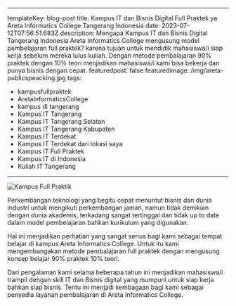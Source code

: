 ---
templateKey: blog-post
title: Kampus IT dan Bisnis Digital Full Praktek ya Areta Informatics College Tangerang Indonesia
date: 2023-07-12T07:56:51.683Z
description: Mengapa Kampus IT dan Bisnis Digital Tangerang Indonesia Areta Informatics College mengusung model pembelajaran full praktek? karena tujuan untuk mendidik mahasiswa/i siap kerja sebelum mereka
  lulus kuliah. Dengan metode pembalajaran 90% praktek dengan 10% teori
  menjadikan mahasiswa/i kami bisa bekerja dan punya bisnis dengan cepat.
featuredpost: false
featuredimage: /img/areta-publicspeacking.jpg
tags:
  - kampusfullpraktek
  - AretaInformaticsCollege
  - kampus di tangerang
  - Kampus IT Tangerang
  - Kampus IT Tangerang Selatan
  - Kampus IT Tangerang Kabupaten
  - Kampus IT Terdekat
  - Kampus IT Terdekat dari lokasi saya
  - Kampus IT Full Praktek
  - Kampus IT di Indonesia
  - Kuliah IT Tangerang
  ---
![Kampus Full Praktik](/img/areta-publicspeacking.jpg "Kampus Full Praktik")

P﻿erkembangan teknologi yang begitu cepat menuntut bisnis dan dunia industri untuk mengikuti perkembangan jaman, namun tidak demikian dengan dunia akademis, terkadang sangat tertinggal dan tidak up to date dalam model pembelajaran bahkan kurikulum yang digunakan.

H﻿al ini menjadikan perhatian yang sangat serius bagi kami sebagai tempat belajar di kampus Areta Informatics College. Untuk itu kami mengembangakan metode pembalajaran full praktek dengan mengusung konsep belajar 90% praktek 10% teori. 

D﻿ari pengalaman kami selama beberapa tahun ini menjadikan mahasiswa/i trampil dengan skill IT dan Bisnis digital yang mumpuni untuk siap kerja bahkan siap bisnis. Tentu ini menjadi kembagaan bagi kami sebagai penyedia layanan pembalajaran di Areta Informatics College.